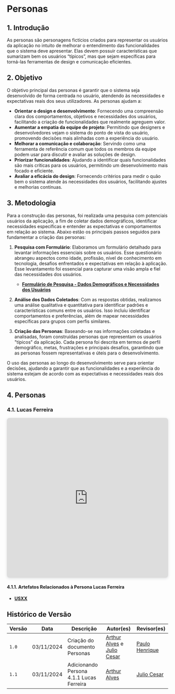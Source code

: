 # Personas

## <a>1. Introdução</a>

As personas são personagens fictícios criados para representar os usuários da aplicação no intuito de melhorar o entendimento das funcionalidades que o sistema deve apresentar. Elas devem possuir características que sumarizam bem os usuários “típicos”, mas que sejam específicas para torná-las ferramentas de design e comunicação eficientes.

## <a>2. Objetivo</a>

O objetivo principal das personas é garantir que o sistema seja desenvolvido de forma centrada no usuário, atendendo às necessidades e expectativas reais dos seus utilizadores. As personas ajudam a:

- **Orientar o design e desenvolvimento**: Fornecendo uma compreensão clara dos comportamentos, objetivos e necessidades dos usuários, facilitando a criação de funcionalidades que realmente agreguem valor.
- **Aumentar a empatia da equipe de projeto**: Permitindo que designers e desenvolvedores vejam o sistema do ponto de vista do usuário, promovendo decisões mais alinhadas com a experiência do usuário.
- **Melhorar a comunicação e colaboração**: Servindo como uma ferramenta de referência comum que todos os membros da equipe podem usar para discutir e avaliar as soluções de design.
- **Priorizar funcionalidades**: Ajudando a identificar quais funcionalidades são mais críticas para os usuários, permitindo um desenvolvimento mais focado e eficiente.
- **Avaliar a eficácia do design**: Fornecendo critérios para medir o quão bem o sistema atende às necessidades dos usuários, facilitando ajustes e melhorias contínuas.


## <a>3. Metodologia</a>

Para a construção das personas, foi realizada uma pesquisa com potenciais usuários da aplicação, a fim de coletar dados demográficos, identificar necessidades específicas e entender as expectativas e comportamentos em relação ao sistema. Abaixo estão os principais passos seguidos para fundamentar a criação das personas:

1. **Pesquisa com Formulário**: Elaboramos um formulário detalhado para levantar informações essenciais sobre os usuários. Esse questionário abrangeu aspectos como idade, profissão, nível de conhecimento em tecnologia, desafios enfrentados e expectativas em relação à aplicação. Esse levantamento foi essencial para capturar uma visão ampla e fiel das necessidades dos usuários.
   - **[Formulário de Pesquisa - Dados Demográficos e Necessidades dos Usuários](#)**

2. **Análise dos Dados Coletados**: Com as respostas obtidas, realizamos uma análise qualitativa e quantitativa para identificar padrões e características comuns entre os usuários. Isso incluiu identificar comportamentos e preferências, além de mapear necessidades específicas para grupos com perfis similares.

3. **Criação das Personas**: Baseando-se nas informações coletadas e analisadas, foram construídas personas que representam os usuários "típicos" da aplicação. Cada persona foi descrita em termos de perfil demográfico, metas, frustrações e principais desafios, garantindo que as personas fossem representativas e úteis para o desenvolvimento.

O uso das personas ao longo do desenvolvimento serve para orientar decisões, ajudando a garantir que as funcionalidades e a experiência do sistema estejam de acordo com as expectativas e necessidades reais dos usuários.

## <a>4. Personas</a>

### <a>4.1. Lucas Ferreira</a>

<div style="position: relative; width: 100%; height: 500px; box-shadow: 0 2px 8px 0 rgba(63,69,81,0.16); margin-top: 0; margin-bottom: 0; overflow: hidden;
border-radius: 8px; will-change: transform;">
  <iframe loading="lazy" style="position: absolute; width: 100%; height: 100%; top: 0; left: 0; border: none; padding: 0; margin: 0;"
    src="https://www.canva.com/design/DAGVa59Y2kY/capovZArFueoo_tccXYGCg/view?embed" allowfullscreen="allowfullscreen" allow="fullscreen">
  </iframe>
</div>

#### <a>4.1.1. Artefatos Relacionados à Persona Lucas Ferreira</a>
   - **[USXX](#)**



## <a>Histórico de Versão</a>

| Versão | Data | Descrição | Autor(es) | Revisor(es) |
| ------ | ---- | --------- | --------- | ---------- |
| `1.0`  | 03/11/2024 | Criação do documento Personas  | [Arthur Alves](https://github.com/arthrok) e [Julio Cesar](https://github.com/julio-dourado) | [Paulo Henrique](https://github.com/paulomh) |
| `1.1`  | 03/11/2024 | Adicionando Persona 4.1.1 Lucas Ferreira  | [Arthur Alves](https://github.com/arthrok) | [Julio Cesar](https://github.com/julio-dourado) |